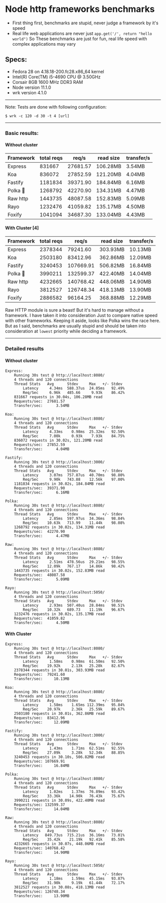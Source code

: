 # Node http frameworks benchmarks

 - First thing first, benchmarks are stupid, never judge a framework by it's speed
 - Real life web applications are never just `app.get('/', return "hello world")` So These benchmarks are just for fun, real life speed with complex applications may vary


## Specs:

 - Fedora 28 on 4.18.18-200.fc28.x86_64 kernel
 - Intel(R) Core(TM) i5-4690 CPU @ 3.50GHz
 - Corsair 8GB 1600 MHz DDR3 RAM
 - Node version 11.1.0
 - wrk version 4.1.0
-------------

Note: Tests are done with following configuration:
```
$ wrk -c 120 -d 30 -t 4 [url]
```
-------

### Basic results:

#### Without cluster

| Framework | total reqs | req/s    | read size | transfer/s |
| --------- | ---------- | -----    | --------- | ---------- |
| Express   | 831667     | 27681.57 | 106.28MB  | 3.54MB     |
| Koa       | 836072     | 27852.59 | 121.20MB  | 4.04MB     |
| Fastify   | 1181834    | 39371.90 | 184.84MB  | 6.16MB     |
| Polka 🌟  | 1268792    | 42270.90 | 134.31MB  | 4.47MB     |
| Raw http  | 1443735    | 48087.58 | 152.83MB  | 5.09MB     |
| Rayo      | 1232476    | 41059.82 | 135.17MB  | 4.50MB     |
| Foxify    | 1041094    | 34687.30 | 133.04MB  | 4.43MB     |


#### With Cluster [4]

| Framework | total reqs | req/s     | read size | transfer/s |
| --------- | ---------- | --------- | --------- | ---------- |
| Express   | 2378344    | 79241.60  | 303.93MB  | 10.13MB    |
| Koa       | 2503180    | 83412.96  | 362.86MB  | 12.09MB    |
| Fastify   | 3240453    | 107669.91 | 506.82MB  | 16.84MB    |
| Polka 🌟  | 3990211    | 132599.37 | 422.40MB  | 14.04MB    |
| Raw http  | 4232665    | 140768.42 | 448.06MB  | 14.90MB    |
| Rayo      | 3812527    | 126748.34 | 418.13MB  | 13.90MB    |
| Foxify    | 2886582    | 96164.25  | 368.88MB  | 12.29MB    |


Raw HTTP module is sure a beast! But it's hard to manage without a framework. I have taken it into consideration Just to compare native speed with other frameworks. Keeping it aside, looks like Polka wins the race here. But as I said, benchmarks are usually stupid and should be taken into consideration at `lowest` priority while deciding a framework. 


----------------

### Detailed results

#### Without cluster

```
Express:
    Running 30s test @ http://localhost:8080/
    4 threads and 120 connections
    Thread Stats   Avg      Stdev     Max   +/- Stdev
        Latency     4.34ms  588.37us  24.05ms   92.49%
        Req/Sec     6.96k   485.66     9.93k    86.42%
    831667 requests in 30.04s, 106.28MB read
    Requests/sec:  27681.57
    Transfer/sec:      3.54MB

Koa:
    Running 30s test @ http://localhost:8080/
    4 threads and 120 connections
    Thread Stats   Avg      Stdev     Max   +/- Stdev
        Latency     4.33ms    0.98ms  25.32ms   92.50%
        Req/Sec     7.00k     0.93k    7.93k    84.75%
    836072 requests in 30.02s, 121.20MB read
    Requests/sec:  27852.59
    Transfer/sec:      4.04MB

Fastify:
    Running 30s test @ http://localhost:3000/
    4 threads and 120 connections
    Thread Stats   Avg      Stdev     Max   +/- Stdev
        Latency     3.07ms  757.87us  40.70ms   98.80%
        Req/Sec     9.90k   743.88    12.56k    97.00%
    1181834 requests in 30.02s, 184.84MB read
    Requests/sec:  39371.90
    Transfer/sec:      6.16MB

Polka:
    Running 30s test @ http://localhost:8080/
    4 threads and 120 connections
    Thread Stats   Avg      Stdev     Max   +/- Stdev
        Latency     2.85ms  597.97us  34.36ms   98.84%
        Req/Sec    10.63k   713.99    11.44k    98.08%
    1268792 requests in 30.02s, 134.31MB read
    Requests/sec:  42270.90
    Transfer/sec:      4.47MB

Raw:
    Running 30s test @ http://localhost:8080/
    4 threads and 120 connections
    Thread Stats   Avg      Stdev     Max   +/- Stdev
        Latency     2.51ms  478.56us  29.21ms   98.55%
        Req/Sec    12.09k   767.17    14.86k    98.42%
    1443735 requests in 30.02s, 152.83MB read
    Requests/sec:  48087.58
    Transfer/sec:      5.09MB

Rayo:
    Running 30s test @ http://localhost:5050/
    4 threads and 120 connections
    Thread Stats   Avg      Stdev     Max   +/- Stdev
        Latency     2.93ms  507.40us  28.84ms   98.51%
        Req/Sec    10.32k   689.73    11.19k    96.67%
    1232476 requests in 30.02s, 135.17MB read
    Requests/sec:  41059.82
    Transfer/sec:      4.50MB
```

#### With Cluster

```
Express:
    Running 30s test @ http://localhost:8080/
    4 threads and 120 connections
    Thread Stats   Avg      Stdev     Max   +/- Stdev
        Latency     1.58ms    0.98ms  61.50ms   92.50%
        Req/Sec    19.92k     2.13k   25.28k    82.67%
    2378344 requests in 30.01s, 303.93MB read
    Requests/sec:  79241.60
    Transfer/sec:     10.13MB

Koa:
    Running 30s test @ http://localhost:8080/
    4 threads and 120 connections
    Thread Stats   Avg      Stdev     Max   +/- Stdev
        Latency     1.58ms    1.65ms 112.39ms   95.84%
        Req/Sec    20.97k     2.36k   25.59k    89.67%
    2503180 requests in 30.01s, 362.86MB read
    Requests/sec:  83412.96
    Transfer/sec:     12.09MB

Fastify:
    Running 30s test @ http://localhost:3000/
    4 threads and 120 connections
    Thread Stats   Avg      Stdev     Max   +/- Stdev
        Latency     1.43ms    1.71ms  62.51ms   92.55%
        Req/Sec    27.09k     3.28k   52.34k    88.85%
    3240453 requests in 30.10s, 506.82MB read
    Requests/sec: 107669.91
    Transfer/sec:     16.84MB

Polka:
    Running 30s test @ http://localhost:8080/
    4 threads and 120 connections
    Thread Stats   Avg      Stdev     Max   +/- Stdev
        Latency     1.02ms    1.37ms  76.89ms   93.42%
        Req/Sec    33.36k    14.90k   76.43k    75.67%
    3990211 requests in 30.09s, 422.40MB read
    Requests/sec: 132599.37
    Transfer/sec:     14.04MB

Raw:
    Running 30s test @ http://localhost:8080/
    4 threads and 120 connections
    Thread Stats   Avg      Stdev     Max   +/- Stdev
        Latency   849.73us  715.21us  36.16ms   73.01%
        Req/Sec    35.42k    21.19k   92.41k    85.58%
    4232665 requests in 30.07s, 448.06MB read
    Requests/sec: 140768.42
    Transfer/sec:     14.90MB

Rayo:
    Running 30s test @ http://localhost:5050/
    4 threads and 120 connections
    Thread Stats   Avg      Stdev     Max   +/- Stdev
        Latency     1.18ms    1.59ms  45.15ms   93.87%
        Req/Sec    31.90k     9.19k   61.44k    72.17%
    3812527 requests in 30.08s, 418.13MB read
    Requests/sec: 126748.34
    Transfer/sec:     13.90MB
```
